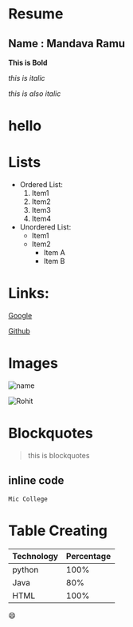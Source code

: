# Resume

## Name : Mandava Ramu

**This is Bold**

*this is italic*

_this is also italic_

<h1>hello</h1>

# Lists

 - Ordered List:
      1. Item1
      2. Item2
      3. Item3
      4. Item4
 - Unordered List:
    * Item1
    * Item2
      * Item A
      * Item B
# Links:

[Google](http://www.google.com)

[Github](http://github.com)

# Images

![name](https://upload.wikimedia.org/wikipedia/commons/thumb/9/91/Octicons-mark-github.svg/600px-Octicons-mark-github.svg.png)

![Rohit](https://m.economictimes.com/thumb/msid-70119616,width-1200,height-900,resizemode-4,imgsize-160034/rohit-sharma-the-odi-cricket-phenomenon.jpg)


# Blockquotes

> this is blockquotes

## inline code

`Mic College`

# Table Creating

Technology | Percentage
---------- | ----------
python     |  100%
Java       |  80%
HTML       |  100%


:smile:
